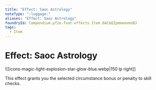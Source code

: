```yaml
---
title: "Effect: Saoc Astrology"
noteType: ":luggage:"
aliases: "Effect: Saoc Astrology"
foundryId: Compendium.pf2e.feat-effects.Item.6ACbQIpmmemxmoBJ
tags:
  - Item
---
```


# Effect: Saoc Astrology
![[icons-magic-light-explosion-star-glow-blue.webp|150 lp right]]

This effect grants you the selected circumstance bonus or penalty to skill checks.
